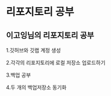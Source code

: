 # 리포지토리 공부

## 이고잉님의 리포지토리 공부

1.깃허브와 깃랩 계정 생성

2.각각의 리포지토리에 로컬 저장소 업로드하기

3.백업 공부

4.두 개의 백업저장소 동기화
